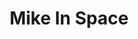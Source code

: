 ---
title: Mike In Space
# your social media username
twitter: 
instagram: 
github:
# your website including http:// or https://
www:

# Do NOT edit beyond here
layout: artist
---